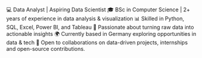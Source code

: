💻 Data Analyst | Aspiring Data Scientist
🎓 BSc in Computer Science | 2+ years of experience in data analysis & visualization
📊 Skilled in Python, SQL, Excel, Power BI, and Tableau
🚀 Passionate about turning raw data into actionable insights
🌍 Currently based in Germany exploring opportunities in data & tech
📂 Open to collaborations on data-driven projects, internships and open-source contributions.

<!---
Fahad-omor99/Fahad-omor99 is a ✨ special ✨ repository because its `README.md` (this file) appears on your GitHub profile.
You can click the Preview link to take a look at your changes.
--->

